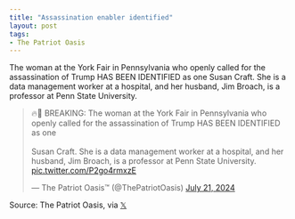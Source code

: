```yaml
---
title: "Assassination enabler identified"
layout: post
tags:
- The Patriot Oasis
---
```


The woman at the York Fair in Pennsylvania who openly called for the assassination of Trump HAS BEEN IDENTIFIED as one Susan Craft. She is a data management worker at a hospital, and her husband, Jim Broach, is a professor at Penn State University.

<blockquote class="twitter-tweet"><p lang="en" dir="ltr">🔥🚨 BREAKING: The woman at the York Fair in Pennsylvania who openly called for the assassination of Trump HAS BEEN IDENTIFIED as one <br /><br />Susan Craft. She is a data management worker at a hospital, and her husband, Jim Broach, is a professor at Penn State University. <a href="https://t.co/P2go4rmxzE">pic.twitter.com/P2go4rmxzE</a></p>&mdash; The Patriot Oasis™ (@ThePatriotOasis) <a href="https://twitter.com/ThePatriotOasis/status/1814855398303715686?ref_src=twsrc%5Etfw">July 21, 2024</a></blockquote> <script async src="https://platform.twitter.com/widgets.js" charset="utf-8"></script>

Source: The Patriot Oasis, via [𝕏](https://x.com)
